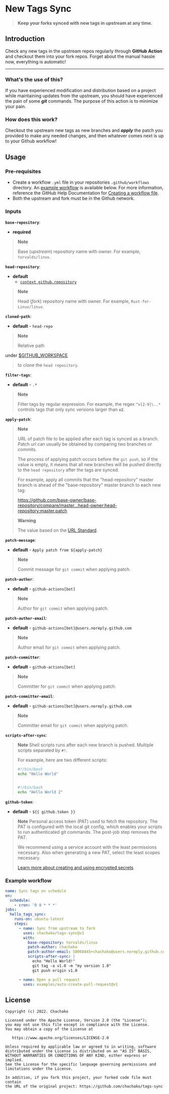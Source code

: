 # New Tags Sync

> #### Keep your forks synced with new tags in upstream at any time.

## Introduction

Check any new tags in the upstream repos regularly through **GitHub Action** and checkout them into your fork repos.
Forget about the manual hassle now, everything is automatic!

---

### What's the use of this?

If you have experienced modification and distribution based on a project while maintaining updates from the upstream,
you should have experienced the pain of some ***git*** commands. The purpose of this action is to minimize your pain.

### How does this work?

Checkout the upstream new tags as new branches and ***apply*** the patch you provided to make any needed changes, and
then whatever comes next is up to your Github workflow!

## Usage

### Pre-requisites

- Create a workflow `.yml` file in your repositories `.github/workflows` directory.
  An [example workflow](#example-workflow) is available below. For more information, reference the GitHub Help
  Documentation
  for [Creating a workflow file](https://help.github.com/en/articles/configuring-a-workflow#creating-a-workflow-file).
- Both the upstream and fork must be in the Github network.

### Inputs

**`base-repository`**:

- **required**

> **Note**
>
> Base (*upstream*) repository name with owner. For example, `torvalds/linux`.

**`head-repository`**:

- **default**
    - [`context github.repository`](https://docs.github.com/en/actions/learn-github-actions/contexts#github-context)

> **Note**
>
> Head (*fork*) repository name with owner. For example, `Rust-for-Linux/linux`.

**`cloned-path`**:

- **default** - `head-repo`

> **Note**
>
> Relative path
>
under [$GITHUB_WORKSPACE](https://docs.github.com/en/actions/learn-github-actions/environment-variables#default-environment-variables)
> to clone the `head repository`.

**`filter-tags`**:

- **default** - `.*`

> **Note**
>
> Filter tags by regular expression. For example, the regex `^v[2-9]\..*` controls tags that only sync versions larger
> than **`v2`**.

**`apply-patch`**:

> **Note**
>
> URL of patch file to be applied after each tag is synced as a branch. Patch url can usually be obtained by comparing
> two branches or commits.
>
> The process of applying patch occurs before the `git push`, so if the value is empty, it means that all new branches
> will be pushed directly to the `head repository` after the tags are synced.
>
> For example, apply all commits that the "head-repository" master branch is ahead of the "base-repository" master
> branch
> to each new tag:
>
> <https://github.com/base-owner/base-repository/compare/master...head-owner:head-repository:master.patch>

> **Warning**
>
> The value based on the [URL Standard](https://url.spec.whatwg.org/).

**`patch-message`**:

- **default** - `Apply patch from ${apply-patch}`

> **Note**
>
> Commit message for `git commit` when applying patch.

**`patch-author`**:

- **default** - `github-actions[bot]`

> **Note**
>
> Author for `git commit` when applying patch.

**`patch-author-email`**:

- **default** - `github-actions[bot]@users.noreply.github.com`

> **Note**
>
> Author email for `git commit` when applying patch.

**`patch-committer`**:

- **default** - `github-actions[bot]`

> **Note**
>
> Committer for `git commit` when applying patch.

**`patch-committer-email`**:

- **default** - `github-actions[bot]@users.noreply.github.com`

> **Note**
>
> Committer email for `git commit` when applying patch.

**`scripts-after-sync`**:

> **Note**
> Shell scripts runs after each new branch is pushed. Multiple scripts separated by `#!`.
>
> For example, here are two different scripts:
>
> ```bash
> #!/bin/bash
> echo "Hello World"
> 
> 
> #!/bin/bash
> echo "Hello World 2"
> ```

**`github-token`**:

- **default** - `${{ github.token }}`

> **Note**
> Personal access token (PAT) used to fetch the repository. The PAT is configured
> with the local git config, which enables your scripts to run authenticated git
> commands. The post-job step removes the PAT.
>
> We recommend using a service account with the least permissions necessary.
> Also when generating a new PAT, select the least scopes necessary.
>
> [Learn more about creating and using encrypted secrets](https://help.github.com/en/actions/automating-your-workflow-with-github-actions/creating-and-using-encrypted-secrets)

### Example workflow

```yaml
name: Sync tags on schedule
on:
  schedule:
    - cron: '0 0 * * *'
jobs:
  hello_tags_sync:
    runs-on: ubuntu-latest
    steps:
      - name: Sync from upstream to fork
        uses: chachako/tags-sync@v1
        with:
          base-repository: torvalds/linux
          patch-author: chachako
          patch-author-email: 58068445+chachako@users.noreply.github.com
          scripts-after-sync: |
            echo "Hello World!"
            git tag -a v1.0 -m "my version 1.0"
            git push origin v1.0

      - name: Open a pull request
        uses: examples/auto-create-pull-request@v1
```

## License

```
Copyright (c) 2022. Chachako

Licensed under the Apache License, Version 2.0 (the "License");
you may not use this file except in compliance with the License.
You may obtain a copy of the License at

   https://www.apache.org/licenses/LICENSE-2.0

Unless required by applicable law or agreed to in writing, software
distributed under the License is distributed on an "AS IS" BASIS,
WITHOUT WARRANTIES OR CONDITIONS OF ANY KIND, either express or implied.
See the License for the specific language governing permissions and
limitations under the License.

In addition, if you fork this project, your forked code file must contain
the URL of the original project: https://github.com/chachako/tags-sync
```
